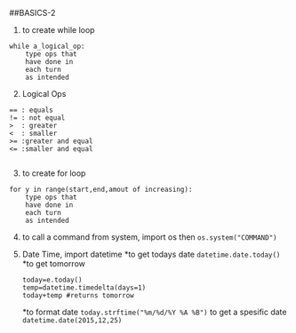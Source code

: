 ##BASICS-2
1. to create while loop    
```
while a_logical_op:
	type ops that 
	have done in
	each turn
	as intended

```

2. Logical Ops
```
== : equals
!= : not equal
>  : greater
<  : smaller
>= :greater and equal
<= :smaller and equal


```

3. to create for loop
```
for y in range(start,end,amout of increasing):
	type ops that 
	have done in
	each turn
	as intended

```


4. to call a command from system, import os then
`os.system("COMMAND")`   

5. Date Time, import datetime 
	*to get todays date `datetime.date.today()`
	*to get tomorrow 

	```
	today=e.today()
 	temp=datetime.timedelta(days=1)
 	today+temp #returns tomorrow
	```
	*to format date `today.strftime("%m/%d/%Y %A %B")`
	to get a spesific date `datetime.date(2015,12,25)`
